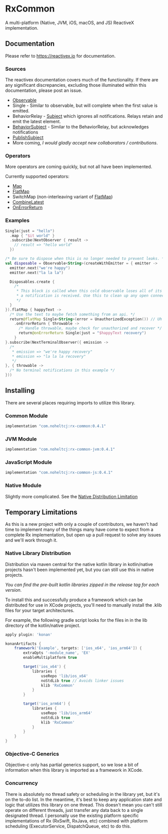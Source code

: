 # RxCommon
A multi-platform (Native, JVM, iOS, macOS, and JS) ReactiveX implementation.

## Documentation
Please refer to <https://reactivex.io> for documentation. 

### Sources
The reactivex documentation covers much of the functionality. If there are any significant discrepancies,
excluding those illuminated within this documentation, please post an issue.

* [Observable](<http://reactivex.io/documentation/observable.html>)
* Single - Similar to observable, but will complete when the first value is emitted.
* BehaviorRelay - [Subject](http://reactivex.io/documentation/subject.html) which ignores all notifications. Relays 
retain and emit the latest element.
* [BehaviorSubject](http://reactivex.io/documentation/subject.html) - Similar to the BehaviorRelay, but acknowledges
notifications
* [PublishSubject](http://reactivex.io/documentation/subject.html)
* More coming, _I would gladly accept new collaborators / contributions_.

### Operators
More operators are coming quickly, but not all have been implemented.

Currently supported operators:
* [Map](http://reactivex.io/documentation/operators/map.html)
* [FlatMap](http://reactivex.io/documentation/operators/flatmap.html)
* SwitchMap (non-interleaving variant of [FlatMap](http://reactivex.io/documentation/operators/flatmap.html))
* [CombineLatest](http://reactivex.io/documentation/operators/combinelatest.html)
* [OnErrorReturn](http://reactivex.io/documentation/operators/catch.html)

### Examples
```kotlin
Single(just = "hello")
  .map { "$it world" }
  .subscribe(NextObserver { result ->
    // result => "hello world"
  })

/* Be sure to dispose when this is no longer needed to prevent leaks. */
val disposable = Observable<String>(createWithEmitter = { emitter ->
  emitter.next("we're happy")
  emitter.next("la la la")

  Disposables.create {
    /*
     * This block is called when this cold observable loses all of its observers or
     * a notification is received. Use this to clean up any open connections, etc.
     */
  }
}).flatMap { happyText ->
  /* Use the text to maybe fetch something from an api. */
  return@flatMap Single<String>(error = UnauthorizedException()) // Uh oh, expired access
    .onErrorReturn { throwable ->
      /* Handle throwable, maybe check for unauthorized and recover */
      return@onErrorReturn Single(just = "$happyText recovery")
    }
}.subscribe(NextTerminalObserver({ emission ->
  /*
   * emission => "we're happy recovery"
   * emission => "la la la recovery"
   */
}, { throwable ->
  /* No terminal notifications in this example */
}))
```

## Installing
There are several places requiring imports to utilize this library.

### Common Module
```groovy
implementation "com.noheltcj:rx-common:0.4.1"
```

### JVM Module
```groovy
implementation "com.noheltcj:rx-common-jvm:0.4.1"
```

### JavaScript Module
```groovy
implementation "com.noheltcj:rx-common-js:0.4.1"
```

### Native Module
Slightly more complicated. See the [Native Distribution Limitation](#native-library-distribution)

## Temporary Limitations
As this is a new project with only a couple of contributors, we haven't had time 
to implement many of the things many have come to expect from a complete Rx
implementation, but open up a pull request to solve any issues and we'll work through it.

### Native Library Distribution
Distribution via maven central for the native kotlin library in kotlin/native 
projects hasn't been implemented yet, but you can still use this in native projects.

_You can find the pre-built kotlin libraries zipped in the release tag for each
 version._

To install this and successfully produce a framework which can be 
distributed for use in XCode projects, you'll need to manually install
the .klib files for your target architectures.

For example, the following gradle script looks for the files in in the 
lib directory of the kotlin/native project.

```groovy
apply plugin: 'konan'

konanArtifacts {
    framework('Example', targets: ['ios_x64', 'ios_arm64']) {
        extraOpts '-module_name', 'EX'
        enableMultiplatform true

        target('ios_x64') {
            libraries {
                useRepo 'lib/ios_x64'
                noStdLib true // Avoids linker issues
                klib 'RxCommon'
            }
        }

        target('ios_arm64') {
            libraries {
                useRepo 'lib/ios_arm64'
                noStdLib true
                klib 'RxCommon'
            }
        }
    }
}
```

### Objective-C Generics
Objective-c only has partial generics support, so we lose a bit of 
information when this library is imported as a framework in XCode.

### Concurrency
There is absolutely no thread safety or scheduling in the library yet, 
but it's on the to-do list. In the meantime, it's best to keep any 
application state and logic that utilizes this library on one thread. 
This doesn't mean you can't still operate on different threads, just 
transfer any data back to a single designated thread. I personally use the 
existing platform specific implementations of Rx (RxSwift, RxJava, etc) 
combined with platform scheduling (ExecutorService, DispatchQueue, etc) to do this.
